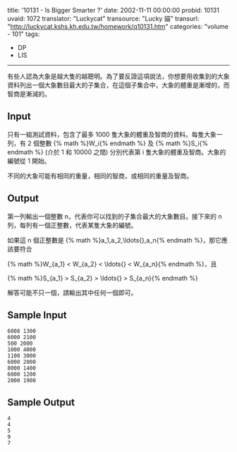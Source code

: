 title: '10131 - Is Bigger Smarter ?'
date: 2002-11-11 00:00:00
probid: 10131
uvaid: 1072
translator: "Luckycat"
transource: "Lucky 貓"
transurl: "http://luckycat.kshs.kh.edu.tw/homework/q10131.htm"
categories: "volume - 101"
tags:
- DP
- LIS
---

有些人認為大象是越大隻的越聰明。為了要反證這項說法，你想要用收集到的大象資料列出一個大象數目最大的子集合，在這個子集合中，大象的體重是漸增的，而智商是漸減的。

## Input ##

只有一組測試資料，包含了最多 1000 隻大象的體重及智商的資料。每隻大象一列，有 2 個整數 {% math %}W_i{% endmath %} 及 {% math %}S_i{% endmath %} (介於 1 和 10000 之間) 分別代表第 i 隻大象的體重及智商。大象的編號從 1 開始。

不同的大象可能有相同的重量，相同的智商，或相同的重量及智商。

## Output ##

第一列輸出一個整數 n，代表你可以找到的子集合最大的大象數目。接下來的 n 列，每列有一個正整數，代表某隻大象的編號。

如果這 n 個正整數是 {% math %}a_1,a_2,\ldots{},a_n{% endmath %}，那它應該要符合

{% math %}W_{a_1} < W_{a_2} < \ldots{} < W_{a_n}{% endmath %}，且

{% math %}S_{a_1} > S_{a_2} > \ldots{} > S_{a_n}{% endmath %}

解答可能不只一個，請輸出其中任何一個即可。

## Sample Input ##

	6008 1300
	6000 2100
	500 2000
	1000 4000
	1100 3000
	6000 2000
	8000 1400
	6000 1200
	2000 1900

## Sample Output ##

	4
	4
	5
	9
	7